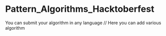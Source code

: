 # Pattern_Algorithms_Hacktoberfest
You can submit your algorithm in any language
// Here you can add  various algorithm